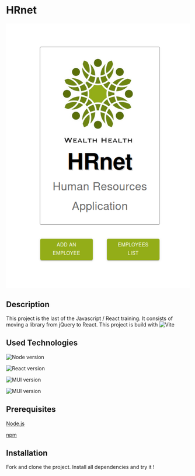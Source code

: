 # HRnet
![HRnet Home](https://github.com/BenjaminSiret/Project-14-HRnet/blob/main/HRnet-Home.png?raw=true)

## Description
This project is the last of the Javascript / React training. It consists of moving a library from jQuery to React.
This project is build with ![Vite](https://img.shields.io/badge/vite-%23646CFF.svg?style=for-the-badge&logo=vite&logoColor=white)

## Used Technologies
![Node version](https://img.shields.io/badge/node-21.2.0-informational)

![React version](https://img.shields.io/badge/react-18.2.0-informational)

![MUI version](https://img.shields.io/badge/mui-5.14.7-informational)

![MUI version](https://img.shields.io/badge/mui-5.14.7-informational)

## Prerequisites
[Node.js](https://nodejs.org/en)

[npm](https://www.npmjs.com/)

## Installation
Fork and clone the project.
Install all dependencies and try it !
